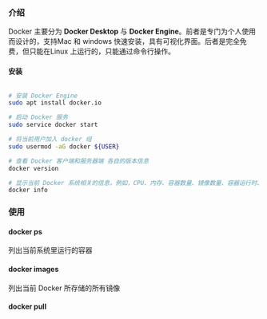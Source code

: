 ### 介绍

Docker 主要分为 **Docker Desktop** 与 **Docker Engine**。前者是专门为个人使用而设计的，支持Mac 和 windows 快速安装，具有可视化界面。后者是完全免费，但只能在Linux 上运行的，只能通过命令行操作。

#### 安装

```bash

# 安装 Docker Engine
sudo apt install docker.io

# 启动 Docker 服务
sudo service docker start

# 将当前用户加入 docker 组
sudo usermod -aG docker ${USER}

# 查看 Docker 客户端和服务器端 各自的版本信息
docker version

# 显示当前 Docker 系统相关的信息，例如，CPU、内存、容器数量、镜像数量、容器运行时、存储文件系统等等。
docker info


```



### 使用

#### docker ps 

列出当前系统里运行的容器

#### docker images

列出当前 Docker 所存储的所有镜像

#### docker pull
